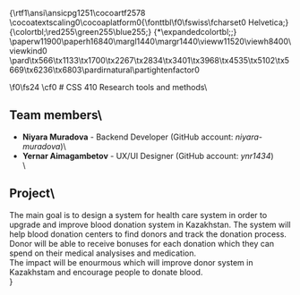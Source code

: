 {\rtf1\ansi\ansicpg1251\cocoartf2578
\cocoatextscaling0\cocoaplatform0{\fonttbl\f0\fswiss\fcharset0 Helvetica;}
{\colortbl;\red255\green255\blue255;}
{\*\expandedcolortbl;;}
\paperw11900\paperh16840\margl1440\margr1440\vieww11520\viewh8400\viewkind0
\pard\tx566\tx1133\tx1700\tx2267\tx2834\tx3401\tx3968\tx4535\tx5102\tx5669\tx6236\tx6803\pardirnatural\partightenfactor0

\f0\fs24 \cf0 # CSS 410 Research tools and methods\
## Team members\
+ **Niyara Muradova** - Backend Developer (GitHub account: *niyara-muradova*)\
+ **Yernar Aimagambetov** - UX/UI Designer (GitHub account: *ynr1434*)\
\
## Project\
The main goal is to design a system for health care system in order to upgrade and improve blood donation system in Kazakhstan. The system will help blood donation centers to find donors and track the donation process. Donor will be able to receive bonuses for each donation which they can spend on their medical analysises and medication.\
The impact will be enourmous which will improve donor system in Kazakhstam and encourage people to donate blood.\
}
